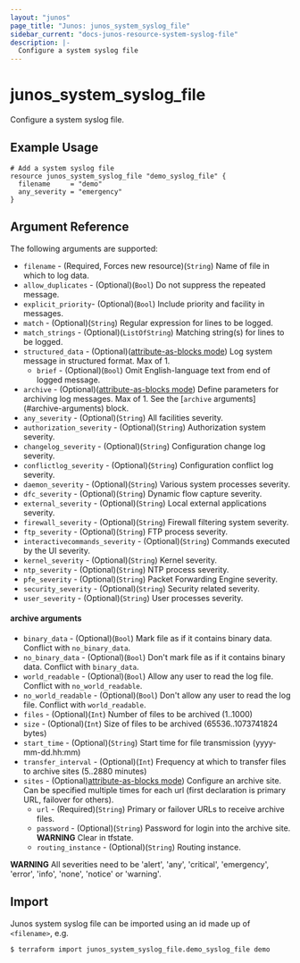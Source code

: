 ```yaml
---
layout: "junos"
page_title: "Junos: junos_system_syslog_file"
sidebar_current: "docs-junos-resource-system-syslog-file"
description: |-
  Configure a system syslog file
---
```


# junos_system_syslog_file

Configure a system syslog file.

## Example Usage

```hcl
# Add a system syslog file
resource junos_system_syslog_file "demo_syslog_file" {
  filename     = "demo"
  any_severity = "emergency"
}
```

## Argument Reference

The following arguments are supported:

* `filename` - (Required, Forces new resource)(`String`) Name of file in which to log data.
* `allow_duplicates` - (Optional)(`Bool`) Do not suppress the repeated message.
* `explicit_priority`- (Optional)(`Bool`) Include priority and facility in messages.
* `match` - (Optional)(`String`) Regular expression for lines to be logged.
* `match_strings` - (Optional)(`ListOfString`) Matching string(s) for lines to be logged.
* `structured_data` - (Optional)([attribute-as-blocks mode](https://www.terraform.io/docs/configuration/attr-as-blocks.html)) Log system message in structured format. Max of 1.
  * `brief` - (Optional)(`Bool`) Omit English-language text from end of logged message.
* `archive` - (Optional)([attribute-as-blocks mode](https://www.terraform.io/docs/configuration/attr-as-blocks.html)) Define parameters for archiving log messages. Max of 1. See the [`archive` arguments] (#archive-arguments) block.
* `any_severity` - (Optional)(`String`) All facilities severity.
* `authorization_severity` - (Optional)(`String`) Authorization system severity.
* `changelog_severity` - (Optional)(`String`) Configuration change log severity.
* `conflictlog_severity` - (Optional)(`String`) Configuration conflict log severity.
* `daemon_severity` - (Optional)(`String`) Various system processes severity.
* `dfc_severity` - (Optional)(`String`) Dynamic flow capture severity.
* `external_severity` - (Optional)(`String`) Local external applications severity.
* `firewall_severity` - (Optional)(`String`) Firewall filtering system severity.
* `ftp_severity` - (Optional)(`String`) FTP process severity.
* `interactivecommands_severity` - (Optional)(`String`) Commands executed by the UI severity.
* `kernel_severity` - (Optional)(`String`) Kernel severity.
* `ntp_severity` - (Optional)(`String`) NTP process severity.
* `pfe_severity` - (Optional)(`String`) Packet Forwarding Engine severity.
* `security_severity` - (Optional)(`String`) Security related severity.
* `user_severity` - (Optional)(`String`) User processes severity.

#### archive arguments
* `binary_data` - (Optional)(`Bool`) Mark file as if it contains binary data. Conflict with `no_binary_data`.
* `no_binary_data` - (Optional)(`Bool`) Don't mark file as if it contains binary data. Conflict with `binary_data`.
* `world_readable` - (Optional)(`Bool`) Allow any user to read the log file. Conflict with `no_world_readable`.
* `no_world_readable` - (Optional)(`Bool`) Don't allow any user to read the log file. Conflict with `world_readable`.
* `files` - (Optional)(`Int`) Number of files to be archived (1..1000)
* `size` - (Optional)(`Int`) Size of files to be archived (65536..1073741824 bytes)
* `start_time` - (Optional)(`String`) Start time for file transmission (yyyy-mm-dd.hh:mm)
* `transfer_interval` - (Optional)(`Int`) Frequency at which to transfer files to archive sites (5..2880 minutes)
* `sites` - (Optional)[attribute-as-blocks mode](https://www.terraform.io/docs/configuration/attr-as-blocks.html)) Configure an archive site. Can be specified multiple times for each url (first declaration is primary URL, failover for others). 
  * `url` - (Required)(`String`) Primary or failover URLs to receive archive files.
  * `password` - (Optional)(`String`) Password for login into the archive site.
  **WARNING** Clear in tfstate.
  * `routing_instance` - (Optional)(`String`) Routing instance.

**WARNING** All severities need to be 'alert', 'any', 'critical', 'emergency', 'error', 'info', 'none', 'notice' or 'warning'.

## Import

Junos system syslog file can be imported using an id made up of `<filename>`, e.g.

```
$ terraform import junos_system_syslog_file.demo_syslog_file demo
```
